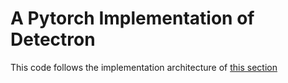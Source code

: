 # A Pytorch Implementation of Detectron
This code follows the implementation architecture of  [this section](https://github.com/roytseng-tw/Detectron.pytorch)
